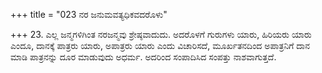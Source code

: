 +++
title = "023 ನರ ಜನುಮವತ್ಯಧಿಕವದರೊಳು"

+++
23. ಎಲ್ಲ ಜನ್ಮಗಳಿಗಿಂತ ನರಜನ್ಮವು ಶ್ರೇಷ್ಠವಾದುದು. ಅದರೊಳಗೆ ಗುರುಗಳು ಯಾರು, ಹಿರಿಯರು ಯಾರು ಎಂದೂ, ದಾನಕ್ಕೆ ಪಾತ್ರರು ಯಾರು, ಅಪಾತ್ರರು ಯಾರು ಎಂದು ವಿಚಾರಿಸದೆ, ಮೂರ್ಖತನದಿಂದ ಅಪಾತ್ರನಿಗೆ ದಾನ ಮಾಡಿ ಪಾತ್ರನನ್ನು ದೂರ ಮಾಡುವುದು ಅಧರ್ಮ. ಅದರಿಂದ ಸಂಪಾದಿಸಿದ ಸಂಪತ್ತು ನಾಶವಾಗುತ್ತದೆ.